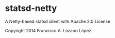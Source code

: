 statsd-netty
============

A Netty-based statsd client with Apache 2.0 License

Copyright 2014 Francisco A. Lozano López
